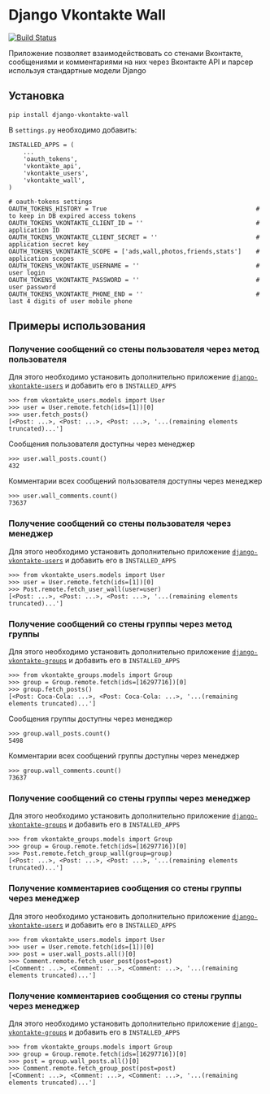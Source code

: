 # Django Vkontakte Wall

[![Build Status](https://travis-ci.org/ramusus/django-vkontakte-wall.png?branch=master)](https://travis-ci.org/ramusus/django-vkontakte-wall)

Приложение позволяет взаимодействовать со стенами Вконтакте, сообщениями и комментариями на них через Вконтакте API и парсер используя стандартные модели Django

## Установка

    pip install django-vkontakte-wall

В `settings.py` необходимо добавить:

    INSTALLED_APPS = (
        ...
        'oauth_tokens',
        'vkontakte_api',
        'vkontakte_users',
        'vkontakte_wall',
    )

    # oauth-tokens settings
    OAUTH_TOKENS_HISTORY = True                                         # to keep in DB expired access tokens
    OAUTH_TOKENS_VKONTAKTE_CLIENT_ID = ''                               # application ID
    OAUTH_TOKENS_VKONTAKTE_CLIENT_SECRET = ''                           # application secret key
    OAUTH_TOKENS_VKONTAKTE_SCOPE = ['ads,wall,photos,friends,stats']    # application scopes
    OAUTH_TOKENS_VKONTAKTE_USERNAME = ''                                # user login
    OAUTH_TOKENS_VKONTAKTE_PASSWORD = ''                                # user password
    OAUTH_TOKENS_VKONTAKTE_PHONE_END = ''                               # last 4 digits of user mobile phone

## Примеры использования

### Получение сообщений со стены пользователя через метод пользователя

Для этого необходимо установить дополнительно приложение
[`django-vkontakte-users`](http://github.com/ramusus/django-vkontakte-users/) и добавить его в `INSTALLED_APPS`

    >>> from vkontakte_users.models import User
    >>> user = User.remote.fetch(ids=[1])[0]
    >>> user.fetch_posts()
    [<Post: ...>, <Post: ...>, <Post: ...>, '...(remaining elements truncated)...']

Сообщения пользователя доступны через менеджер

    >>> user.wall_posts.count()
    432

Комментарии всех сообщений пользователя доступны через менеджер

    >>> user.wall_comments.count()
    73637

### Получение сообщений со стены пользователя через менеджер

Для этого необходимо установить дополнительно приложение
[`django-vkontakte-users`](http://github.com/ramusus/django-vkontakte-users/) и добавить его в `INSTALLED_APPS`

    >>> from vkontakte_users.models import User
    >>> user = User.remote.fetch(ids=[1])[0]
    >>> Post.remote.fetch_user_wall(user=user)
    [<Post: ...>, <Post: ...>, <Post: ...>, '...(remaining elements truncated)...']

### Получение сообщений со стены группы через метод группы

Для этого необходимо установить дополнительно приложение
[`django-vkontakte-groups`](http://github.com/ramusus/django-vkontakte-groups/) и добавить его в `INSTALLED_APPS`

    >>> from vkontakte_groups.models import Group
    >>> group = Group.remote.fetch(ids=[16297716])[0]
    >>> group.fetch_posts()
    [<Post: Coca-Cola: ...>, <Post: Coca-Cola: ...>, '...(remaining elements truncated)...']

Сообщения группы доступны через менеджер

    >>> group.wall_posts.count()
    5498

Комментарии всех сообщений группы доступны через менеджер

    >>> group.wall_comments.count()
    73637

### Получение сообщений со стены группы через менеджер

Для этого необходимо установить дополнительно приложение
[`django-vkontakte-groups`](http://github.com/ramusus/django-vkontakte-groups/) и добавить его в `INSTALLED_APPS`

    >>> from vkontakte_groups.models import Group
    >>> group = Group.remote.fetch(ids=[16297716])[0]
    >>> Post.remote.fetch_group_wall(group=group)
    [<Post: ...>, <Post: ...>, <Post: ...>, '...(remaining elements truncated)...']

### Получение комментариев сообщения со стены группы через менеджер

Для этого необходимо установить дополнительно приложение
[`django-vkontakte-users`](http://github.com/ramusus/django-vkontakte-users/) и добавить его в `INSTALLED_APPS`

    >>> from vkontakte_users.models import User
    >>> user = User.remote.fetch(ids=[1])[0]
    >>> post = user.wall_posts.all()[0]
    >>> Comment.remote.fetch_user_post(post=post)
    [<Comment: ...>, <Comment: ...>, <Comment: ...>, '...(remaining elements truncated)...']

### Получение комментариев сообщения со стены группы через менеджер

Для этого необходимо установить дополнительно приложение
[`django-vkontakte-groups`](http://github.com/ramusus/django-vkontakte-groups/) и добавить его в `INSTALLED_APPS`

    >>> from vkontakte_groups.models import Group
    >>> group = Group.remote.fetch(ids=[16297716])[0]
    >>> post = group.wall_posts.all()[0]
    >>> Comment.remote.fetch_group_post(post=post)
    [<Comment: ...>, <Comment: ...>, <Comment: ...>, '...(remaining elements truncated)...']